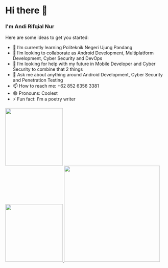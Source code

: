 # Hi there 👋

### I'm Andi Rifqial Nur

Here are some ideas to get you started:

- 🌱 I’m currently learning Politeknik Negeri Ujung Pandang
- 👯 I’m looking to collaborate as Android Development, Multiplatform Development, Cyber Security and DevOps
- 🤔 I’m looking for help with my future in Mobile Developer and Cyber Security to combine that 2 things
- 💬 Ask me about anything around Android Development, Cyber Security and Penetration Testing
- 📫 How to reach me: +62 852 6356 3381
- 😄 Pronouns: Coolest
- ⚡ Fun fact: I'm a poetry writer

<p align="left">
<a href="https://github.com/Aran276">
  <img height="180em" src="https://github-readme-stats.vercel.app/api?username=Aran276&count_private=true&show_icons=true&theme=radical"/><br>
  <img height="180em" src="https://github-readme-stats-eight-theta.vercel.app/api/top-langs/?username=Aran276&layout=compact&langs_count=8&theme=algolia"/>
  <img height="300cm" src="https://github-readme-stats.vercel.app/api/top-langs/?username=Aran276&show_icons=true&theme=radical"/>
</a>
</p>
